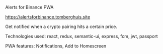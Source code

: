 Alerts for Binance PWA

https://alertsforbinance.tomberghuis.site

Get notified when a crypto pairing hits a certain price.

Technologies used: react, redux, semantic-ui, express, fcm, jwt, passport

PWA features: Notifications, Add to Homescreen